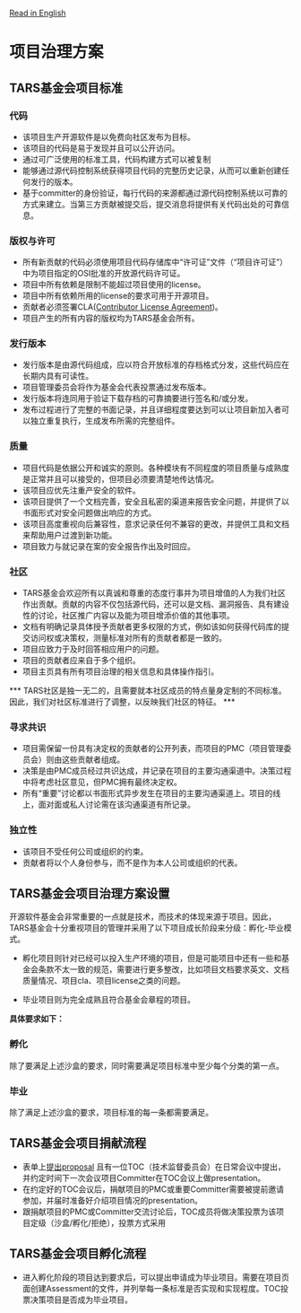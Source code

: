 [Read in English](https://github.com/TarsCloud/TarsFoundation/blob/master/Community/Project%20Governance%20Model.md)
# 项目治理方案
 
## TARS基金会项目标准
 
### 代码

- 该项目生产开源软件是以免费向社区发布为目标。
- 该项目的代码是易于发现并且可以公开访问。
- 通过可广泛使用的标准工具，代码构建方式可以被复制
- 能够通过源代码控制系统获得项目代码的完整历史记录，从而可以重新创建任何发行的版本。
- 基于committer的身份验证，每行代码的来源都通过源代码控制系统以可靠的方式来建立。当第三方贡献被提交后，提交消息将提供有关代码出处的可靠信息。
 
### 版权与许可
- 所有新贡献的代码必须使用项目代码存储库中“许可证”文件（“项目许可证”）中为项目指定的OSI批准的开放源代码许可证。
- 项目中所有依赖是限制不能超过项目使用的license。
- 项目中所有依赖所用的license的要求可用于开源项目。
- 贡献者必须签署CLA([Contributor License Agreement](https://tarscloud.github.io/TarsDocs_en/cla.html))。
- 项目产生的所有内容的版权均为TARS基金会所有。
 
### 发行版本
 
- 发行版本是由源代码组成，应以符合开放标准的存档格式分发，这些代码应在长期内具有可读性。
- 项目管理委员会将作为基金会代表投票通过发布版本。
- 发行版本将连同用于验证下载存档的可靠摘要进行签名和/或分发。
- 发布过程进行了完整的书面记录，并且详细程度要达到可以让项目新加入者可以独立重复执行，生成发布所需的完整组件。

### 质量

- 项目代码是依据公开和诚实的原则。各种模块有不同程度的项目质量与成熟度是正常并且可以接受的，但项目必须要清楚地传达情况。
- 该项目应优先注重产安全的软件。
- 该项目提供了一个文档完善，安全且私密的渠道来报告安全问题，并提供了以书面形式对安全问题做出响应的方式。
- 该项目高度重视向后兼容性，意求记录任何不兼容的更改，并提供工具和文档来帮助用户过渡到新功能。
- 项目致力与就记录在案的安全报告作出及时回应。
 
### 社区
 
- TARS基金会欢迎所有以真诚和尊重的态度行事并为项目增值的人为我们社区作出贡献。贡献的内容不仅包括源代码，还可以是文档、漏洞报告、具有建设性的讨论，社区推广内容以及能为项目增添价值的其他事项。
- 文档有明确记录具体授予贡献者更多权限的方式，例如该如何获得代码库的提交访问权或决策权，测量标准对所有的贡献者都是一致的。
- 项目应致力于及时回答相应用户的问题。
- 项目的贡献者应来自于多个组织。
- 项目主页具有所有项目治理的相关信息和具体操作指引。

*** TARS社区是独一无二的，且需要就本社区成员的特点量身定制的不同标准。因此，我们对社区标准进行了调整，以反映我们社区的特征。 ***


### 寻求共识
 
- 项目需保留一份具有决定权的贡献者的公开列表，而项目的PMC（项目管理委员会）则由这些贡献者组成。
- 决策是由PMC成员经过共识达成，并记录在项目的主要沟通渠道中。决策过程中将考虑社区意见，但PMC拥有最终决定权。
- 所有“重要”讨论都以书面形式异步发生在项目的主要沟通渠道上。项目的线上，面对面或私人讨论需在该沟通渠道有所记录。
 
### 独立性
- 该项目不受任何公司或组织的约束。
- 贡献者将以个人身份参与，而不是作为本人公司或组织的代表。

 
## TARS基金会项目治理方案设置
 
开源软件基金会非常重要的一点就是技术，而技术的体现来源于项目。因此，TARS基金会十分重视项目的管理并采用了以下项目成长阶段来分级：孵化-毕业模式。
 
- 孵化项目则针对已经可以投入生产环境的项目，但是可能项目中还有一些和基金会条款不太一致的规范，需要进行更多整改，比如项目文档要求英文、文档质量情况、项目cla、项目license之类的问题。
 
- 毕业项目则为完全成熟且符合基金会章程的项目。
 
**具体要求如下：**

### 孵化
 
除了要满足上述沙盒的要求，同时需要满足项目标准中至少每个分类的第一点。
 
### 毕业
 
除了满足上述沙盒的要求，项目标准的每一条都需要满足。
 
 
 
## TARS基金会项目捐献流程
 
- 表单上[提出proposal](https://docs.google.com/forms/u/2/d/1jM_nJcHg08gG3R7tboA-gSSOHlaHgvg3OHt6aBqgfXI/edit) 且有一位TOC（技术监督委员会）在日常会议中提出，并约定时间下一次会议项目Committer在TOC会议上做presentation。
- 在约定好的TOC会议后，捐献项目的PMC或重要Committer需要被提前邀请参加，并届时准备好介绍项目情况的presentation。
- 跟捐献项目的PMC或Committer交流讨论后，TOC成员将做决策投票为该项目定级（沙盒/孵化/拒绝），投票方式采用
 
## TARS基金会项目孵化流程
 
- 进入孵化阶段的项目达到要求后，可以提出申请成为毕业项目。需要在项目页面创建Assessment的文件，并列举每一条标准是否实现和实现程度。TOC投票决策项目是否成为毕业项目。
 
 
